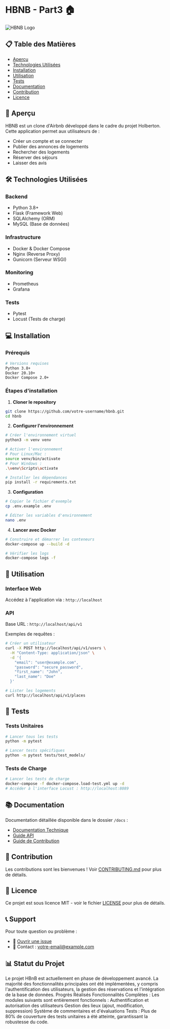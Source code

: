 # HBNB - Part3 🏠
![HBNB Logo](assets/images/log.png)

## 📋 Table des Matières
- [Aperçu](#apercu)
- [Technologies Utilisées](#technologies-utilisees)
- [Installation](#installation)
- [Utilisation](#utilisation)
- [Tests](#tests)
- [Documentation](#documentation)
- [Contribution](#contribution)
- [Licence](#licence)

## 🎯 Aperçu

HBNB est un clone d'Airbnb développé dans le cadre du projet Holberton. Cette application permet aux utilisateurs de :
- Créer un compte et se connecter
- Publier des annonces de logements
- Rechercher des logements
- Réserver des séjours
- Laisser des avis

## 🛠 Technologies Utilisées

### Backend
- Python 3.8+
- Flask (Framework Web)
- SQLAlchemy (ORM)
- MySQL (Base de données)

### Infrastructure
- Docker & Docker Compose
- Nginx (Reverse Proxy)
- Gunicorn (Serveur WSGI)

### Monitoring
- Prometheus
- Grafana

### Tests
- Pytest
- Locust (Tests de charge)

## 💻 Installation

### Prérequis
```bash
# Versions requises
Python 3.8+
Docker 20.10+
Docker Compose 2.0+
```

### Étapes d'installation

1. **Cloner le repository**
```bash
git clone https://github.com/votre-username/hbnb.git
cd hbnb
```

2. **Configurer l'environnement**
```bash
# Créer l'environnement virtuel
python3 -m venv venv

# Activer l'environnement
# Pour Linux/Mac :
source venv/bin/activate
# Pour Windows :
.\venv\Scripts\activate

# Installer les dépendances
pip install -r requirements.txt
```

3. **Configuration**
```bash
# Copier le fichier d'exemple
cp .env.example .env

# Éditer les variables d'environnement
nano .env
```

4. **Lancer avec Docker**
```bash
# Construire et démarrer les conteneurs
docker-compose up --build -d

# Vérifier les logs
docker-compose logs -f
```

## 🚀 Utilisation

### Interface Web
Accédez à l'application via : `http://localhost`

### API
Base URL : `http://localhost/api/v1`

Exemples de requêtes :
```bash
# Créer un utilisateur
curl -X POST http://localhost/api/v1/users \
  -H "Content-Type: application/json" \
  -d '{
    "email": "user@example.com",
    "password": "secure_password",
    "first_name": "John",
    "last_name": "Doe"
  }'

# Lister les logements
curl http://localhost/api/v1/places
```

## 🧪 Tests

### Tests Unitaires
```bash
# Lancer tous les tests
python -m pytest

# Lancer tests spécifiques
python -m pytest tests/test_models/
```

### Tests de Charge
```bash
# Lancer les tests de charge
docker-compose -f docker-compose.load-test.yml up -d
# Accéder à l'interface Locust : http://localhost:8089
```

## 📚 Documentation

Documentation détaillée disponible dans le dossier `/docs` :
- [Documentation Technique](./docs/TECHNICAL.md)
- [Guide API](./docs/API.md)
- [Guide de Contribution](./docs/CONTRIBUTING.md)

## 🤝 Contribution

Les contributions sont les bienvenues ! Voir [CONTRIBUTING.md](./docs/CONTRIBUTING.md) pour plus de détails.

## 📄 Licence

Ce projet est sous licence MIT - voir le fichier [LICENSE](LICENSE) pour plus de détails.

## 📞 Support

Pour toute question ou problème :
- 🐛 [Ouvrir une issue](https://github.com/votre-username/hbnb/issues)
- 📧 Contact : votre-email@example.com

## 📊 Statut du Projet


Le projet HBnB est actuellement en phase de développement avancé. La majorité des fonctionnalités principales ont été implémentées, y compris l'authentification des utilisateurs, la gestion des réservations et l'intégration de la base de données.
Progrès Réalisés
Fonctionnalités Complètes : Les modules suivants sont entièrement fonctionnels :
Authentification et autorisation des utilisateurs
Gestion des lieux (ajout, modification, suppression)
Système de commentaires et d'évaluations
Tests : Plus de 80% de couverture des tests unitaires a été atteinte, garantissant la robustesse du code.